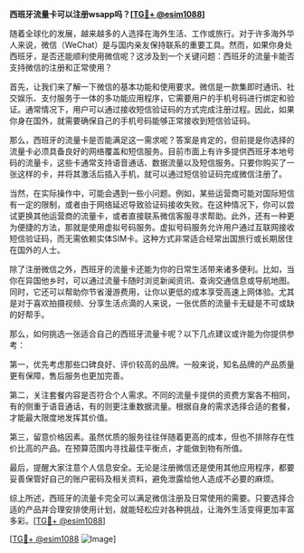 **西班牙流量卡可以注册wsapp吗？[[TG💪+ @esim1088](https://t.me/s/esim1088)]**

随着全球化的发展，越来越多的人选择在海外生活、工作或旅行。对于许多海外华人来说，微信（WeChat）是与国内亲友保持联系的重要工具。然而，如果你身处西班牙，是否还能顺利使用微信呢？这涉及到一个关键问题：西班牙的流量卡能否支持微信的注册和正常使用？

首先，让我们来了解一下微信的基本功能和使用要求。微信是一款集即时通讯、社交娱乐、支付服务于一体的多功能应用程序，它需要用户的手机号码进行绑定和验证。通常情况下，用户可以通过接收短信验证码的方式完成注册过程。因此，如果你身在国外，就需要确保自己的手机号码能够正常接收到短信验证码。

那么，西班牙的流量卡是否能满足这一需求呢？答案是肯定的，但前提是你选择的流量卡必须具备良好的网络覆盖和短信服务。目前市面上有许多提供西班牙本地号码的流量卡，这些卡通常支持语音通话、数据流量以及短信服务。只要你购买了一张这样的卡，并将其激活后插入手机，就可以通过短信验证码完成微信注册了。

当然，在实际操作中，可能会遇到一些小问题。例如，某些运营商可能对国际短信有一定的限制，或者由于网络延迟导致验证码接收失败。在这种情况下，你可以尝试更换其他运营商的流量卡，或者直接联系微信客服寻求帮助。此外，还有一种更为便捷的方法，那就是使用虚拟号码服务。虚拟号码服务允许用户通过互联网接收短信验证码，而无需依赖实体SIM卡。这种方式非常适合经常出国旅行或长期居住在国外的人士。

除了注册微信之外，西班牙的流量卡还能为你的日常生活带来诸多便利。比如，当你在异国他乡时，可以通过流量卡随时浏览新闻资讯、查询交通信息或导航地图。同时，它还可以帮助你节省漫游费用，让你以更低的成本享受高速上网体验。尤其是对于喜欢拍摄视频、分享生活点滴的人来说，一张优质的流量卡无疑是不可或缺的好帮手。

那么，如何挑选一张适合自己的西班牙流量卡呢？以下几点建议或许能为你提供参考：

第一，优先考虑那些口碑良好、评价较高的品牌。一般来说，知名品牌的产品质量更有保障，售后服务也更加完善。

第二，关注套餐内容是否符合个人需求。不同的流量卡提供的资费方案各不相同，有的侧重于语音通话，有的则更注重数据流量。根据自身的需求选择合适的套餐，才能最大限度地发挥其价值。

第三，留意价格因素。虽然优质的服务往往伴随着更高的成本，但也不排除存在性价比高的产品。在预算范围内寻找最佳平衡点，才能做到物有所值。

最后，提醒大家注意个人信息安全。无论是注册微信还是使用其他应用程序，都要妥善保管好自己的账户密码及相关资料，避免泄露给他人造成不必要的麻烦。

综上所述，西班牙的流量卡完全可以满足微信注册及日常使用的需要。只要选择合适的产品并合理安排使用计划，就能轻松应对各种挑战，让海外生活变得更加丰富多彩。[[TG💪+ @esim1088](https://t.me/s/esim1088)]

[[TG💪+ @esim1088](https://t.me/s/esim1088) ![Image](https://i.postimg.cc/4NQfJmqS/Snipaste-2025-05-13-00-14-12.png)]